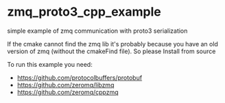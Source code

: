 # zmq_proto3_cpp_example
simple example of zmq communication with proto3 serialization


If the cmake cannot find the zmq lib it's probably because you have an old version of zmq (without the cmakeFind file). So please Install from source

To run this example you need:

- https://github.com/protocolbuffers/protobuf
- https://github.com/zeromq/libzmq
- https://github.com/zeromq/cppzmq
